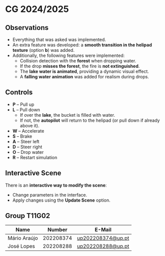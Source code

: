 # CG 2024/2025


## Observations

- Everything that was asked was implemented.
- An extra feature was developed: a **smooth transition in the helipad texture** (option **b**) was added.
- Additionally, the following features were implemented:
  - Collision detection with the **forest** when dropping water.
  - If the drop **misses the forest**, the fire is **not extinguished**.
  - The **lake water is animated**, providing a dynamic visual effect.
  - A **falling water animation** was added for realism during drops.

## Controls

- **P** – Pull up  
- **L** – Pull down  
  - If over the **lake**, the bucket is filled with water.  
  - If not, the **autopilot** will return to the helipad (or pull down if already above it).  
- **W** – Accelerate  
- **S** – Brake  
- **A** – Steer left  
- **D** – Steer right  
- **O** – Drop water  
- **R** – Restart simulation  

## Interactive Scene

There is an **interactive way to modify the scene**:  
- Change parameters in the interface.  
- Apply changes using the **Update Scene** option. 

## Group T11G02
| Name             | Number    | E-Mail             |
| ---------------- | --------- | ------------------ |
| Mário Araújo     | 202208374 | up202208374@up.pt  |
| José Lopes       | 202208288 | up202208288@up.pt  |